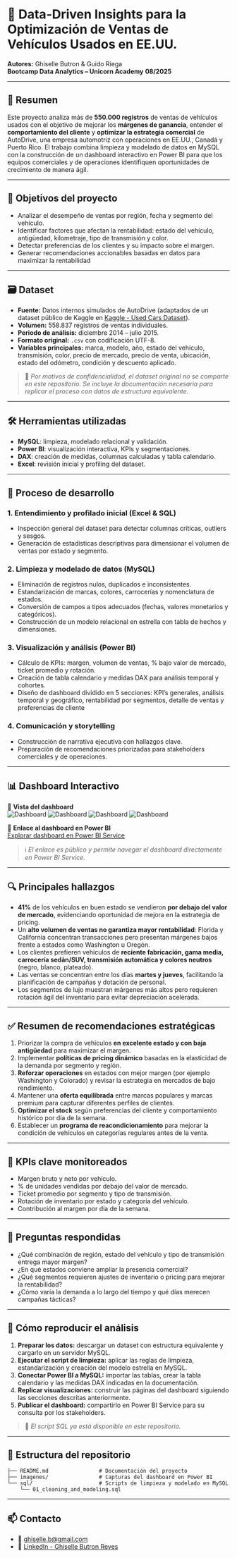 # 🚗 Data-Driven Insights para la Optimización de Ventas de Vehículos Usados en EE.UU.

**Autores:** Ghiselle Butron & Guido Riega  
**Bootcamp Data Analytics – Unicorn Academy**
**08/2025**

---

## 📌 Resumen

Este proyecto analiza más de **550.000 registros** de ventas de vehículos usados con el objetivo de mejorar los **márgenes de ganancia**, entender el **comportamiento del cliente** y **optimizar la estrategia comercial** de AutoDrive, una empresa automotriz con operaciones en EE.UU., Canadá y Puerto Rico. El trabajo combina limpieza y modelado de datos en MySQL con la construcción de un dashboard interactivo en Power BI para que los equipos comerciales y de operaciones identifiquen oportunidades de crecimiento de manera ágil.

---

## 🎯 Objetivos del proyecto

- Analizar el desempeño de ventas por región, fecha y segmento del vehículo.
- Identificar factores que afectan la rentabilidad: estado del vehículo, antigüedad, kilometraje, tipo de transmisión y color.
- Detectar preferencias de los clientes y su impacto sobre el margen.
- Generar recomendaciones accionables basadas en datos para maximizar la rentabilidad

---

## 🗃️ Dataset

- **Fuente:** Datos internos simulados de AutoDrive (adaptados de un dataset público de Kaggle en [Kaggle - Used Cars Dataset](https://www.kaggle.com/datasets/orgesleka/used-cars-database)).
- **Volumen:** 558.837 registros de ventas individuales.
- **Periodo de análisis:** diciembre 2014 – julio 2015.
- **Formato original:** `.csv` con codificación UTF-8.
- **Variables principales:** marca, modelo, año, estado del vehículo, transmisión, color, precio de mercado, precio de venta, ubicación, estado del odómetro, condición y descuento aplicado.

> 📌 *Por motivos de confidencialidad, el dataset original no se comparte en este repositorio. Se incluye la documentación necesaria para replicar el proceso con datos de estructura equivalente.*

---

## 🛠️ Herramientas utilizadas

- **MySQL**: limpieza, modelado relacional y validación.
- **Power BI**: visualización interactiva, KPIs y segmentaciones.
- **DAX**: creación de medidas, columnas calculadas y tabla calendario.
- **Excel**: revisión inicial y profiling del dataset.

---

## 🔄 Proceso de desarrollo

### 1. Entendimiento y profilado inicial (Excel & SQL)
- Inspección general del dataset para detectar columnas críticas, outliers y sesgos.
- Generación de estadísticas descriptivas para dimensionar el volumen de ventas por estado y segmento.
  
### 2. Limpieza y modelado de datos (MySQL)
- Eliminación de registros nulos, duplicados e inconsistentes.
- Estandarización de marcas, colores, carrocerías y nomenclatura de estados.
- Conversión de campos a tipos adecuados (fechas, valores monetarios y categóricos).
- Construcción de un modelo relacional en estrella con tabla de hechos y dimensiones.

### 3. Visualización y análisis (Power BI)
- Cálculo de KPIs: margen, volumen de ventas, % bajo valor de mercado, ticket promedio y rotación.
- Creación de tabla calendario y medidas DAX para análisis temporal y cohortes.
- Diseño de dashboard dividido en 5 secciones: KPI’s generales, análisis temporal y geográfico, rentabilidad por segmentos, detalle de ventas y preferencias de cliente

### 4. Comunicación y storytelling
- Construcción de narrativa ejecutiva con hallazgos clave.
- Preparación de recomendaciones priorizadas para stakeholders comerciales y de operaciones.

---

## 📊 Dashboard Interactivo

📸 **Vista del dashboard**  
![Dashboard](imagenes/dashboard2.png)
![Dashboard](imagenes/dashboard3.png)
![Dashboard](imagenes/dashboard4.png)
![Dashboard](imagenes/dashboard5.png)

🔗 **Enlace al dashboard en Power BI**  
[Explorar dashboard en Power BI Service](https://app.powerbi.com/links/sB0X4B23tC?ctid=b1f0082a-61cf-4abf-a4d9-7e81f64c920a&pbi_source=linkShare)

> ℹ️ *El enlace es público y permite navegar el dashboard directamente en Power BI Service.*
---

## 🔍 Principales hallazgos

- **41%** de los vehículos en buen estado se vendieron **por debajo del valor de mercado**, evidenciando oportunidad de mejora en la estrategia de pricing.
- Un **alto volumen de ventas no garantiza mayor rentabilidad**: Florida y California concentran transacciones pero presentan márgenes bajos frente a estados como Washington u Oregón.
- Los clientes prefieren vehículos de **reciente fabricación, gama media, carrocería sedán/SUV, transmisión automática y colores neutros** (negro, blanco, plateado).
- Las ventas se concentran entre los días **martes y jueves**, facilitando la planificación de campañas y dotación de personal.
- Los segmentos de lujo muestran márgenes más altos pero requieren rotación ágil del inventario para evitar depreciación acelerada.

---

## ✅ Resumen de recomendaciones estratégicas

1. Priorizar la compra de vehículos **en excelente estado y con baja antigüedad** para maximizar el margen.
2. Implementar **políticas de pricing dinámico** basadas en la elasticidad de la demanda por segmento y región.
3. **Reforzar operaciones** en estados con mejor margen (por ejemplo Washington y Colorado) y revisar la estrategia en mercados de bajo rendimiento.
4. Mantener una **oferta equilibrada** entre marcas populares y marcas premium para capturar diferentes perfiles de clientes.
5. **Optimizar el stock** según preferencias del cliente y comportamiento histórico por día de la semana.
6. Establecer un **programa de reacondicionamiento** para mejorar la condición de vehículos en categorías regulares antes de la venta.

---

## 🧠 KPIs clave monitoreados

- Margen bruto y neto por vehículo.
- % de unidades vendidas por debajo del valor de mercado.
- Ticket promedio por segmento y tipo de transmisión.
- Rotación de inventario por estado y categoría del vehículo.
- Contribución al margen por día de la semana.

---

## 📌 Preguntas respondidas

- ¿Qué combinación de región, estado del vehículo y tipo de transmisión entrega mayor margen?
- ¿En qué estados conviene ampliar la presencia comercial?
- ¿Qué segmentos requieren ajustes de inventario o pricing para mejorar la rentabilidad?
- ¿Cómo varía la demanda a lo largo del tiempo y qué días merecen campañas tácticas?

---

## 🚀 Cómo reproducir el análisis

1. **Preparar los datos:** descargar un dataset con estructura equivalente y cargarlo en un servidor MySQL.
2. **Ejecutar el script de limpieza:** aplicar las reglas de limpieza, estandarización y creación del modelo estrella en MySQL.
3. **Conectar Power BI a MySQL:** importar las tablas, crear la tabla calendario y las medidas DAX indicadas en la documentación.
4. **Replicar visualizaciones:** construir las páginas del dashboard siguiendo las secciones descritas anteriormente.
5. **Publicar el dashboard:** compartirlo en Power BI Service para su consulta por los stakeholders.

> 🔄 *El script SQL ya está disponible en este repositorio.*

---

## 📂 Estructura del repositorio

```
├── README.md                # Documentación del proyecto
├── imagenes/                # Capturas del dashboard en Power BI
└── sql/                     # Scripts de limpieza y modelado en MySQL
    └── 01_cleaning_and_modeling.sql
```

---

## 📫 Contacto

- 📧 ghiselle.b@gmail.com  
- 🔗 [LinkedIn - Ghiselle Butron Reyes](https://www.linkedin.com/in/ghiselle-butron-reyes/)  

